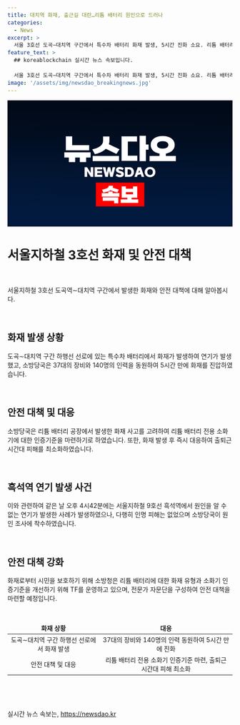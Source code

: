 ```yaml
---
title: 대치역 화재, 출근길 대란…리튬 배터리 원인으로 드러나
categories:
  - News
excerpt: >
  서울 3호선 도곡∼대치역 구간에서 특수차 배터리 화재 발생, 5시간 진화 소요. 리튬 배터리 화재 사고를 고려해 인증기준 마련 중. 화재로 인명피해 없었으며, 출퇴근 시간대 불편을 겪은 시민들은 없는 것으로 확인. TF가 소화기 인증기준 개선을 위해 운영되며, 리튬 배터리와 관련한 안전 대책을 강조 중. 또한, 흑석역에서의 연기 발생 원인도 조사 중.
feature_text: >
  ## koreablockchain 실시간 뉴스 속보입니다.

  서울 3호선 도곡∼대치역 구간에서 특수차 배터리 화재 발생, 5시간 진화 소요. 리튬 배터리 화재 사고를 고려해 인증기준 마련 중. 화재로 인명피해 없었으며, 출퇴근 시간대 불편을 겪은 시민들은 없는 것으로 확인. TF가 소화기 인증기준 개선을 위해 운영되며, 리튬 배터리와 관련한 안전 대책을 강조 중. 또한, 흑석역에서의 연기 발생 원인도 조사 중.
image: '/assets/img/newsdao_breakingnews.jpg'
---
```


<p><img src="/assets/img/newsdao_breakingnews.jpg" alt="koreablockchain 속보" /></p>

<h1>서울지하철 3호선 화재 및 안전 대책</h1>

<p data-ke-size="size16">&nbsp;</p>

<p>서울지하철 3호선 도곡역∼대치역 구간에서 발생한 화재와 안전 대책에 대해 알아봅시다.</p>

<p data-ke-size="size16">&nbsp;</p>

<h2 data-ke-size="size26">화재 발생 상황</h2>

<p data-ke-size="size16">도곡∼대치역 구간 하행선 선로에 있는 특수차 배터리에서 화재가 발생하여 연기가 발생했고, 소방당국은 37대의 장비와 140명의 인력을 동원하여 5시간 만에 화재를 진압하였습니다.</p>

<p data-ke-size="size16">&nbsp;</p>

<h2 data-ke-size="size26">안전 대책 및 대응</h2>

<p data-ke-size="size16">소방당국은 리튬 배터리 공장에서 발생한 화재 사고를 고려하여 리튬 배터리 전용 소화기에 대한 인증기준을 마련하기로 하였습니다. 또한, 화재 발생 후 즉시 대응하여 출퇴근 시간대 피해를 최소화하였습니다.</p>

<p data-ke-size="size16">&nbsp;</p>

<h2 data-ke-size="size26">흑석역 연기 발생 사건</h2>

<p data-ke-size="size16">이와 관련하여 같은 날 오후 4시42분에는 서울지하철 9호선 흑석역에서 원인을 알 수 없는 연기가 발생한 사례가 발생하였으나, 다행히 인명 피해는 없었으며 소방당국이 원인 조사에 착수하였습니다.</p>

<p data-ke-size="size16">&nbsp;</p>

<h2 data-ke-size="size26">안전 대책 강화</h2>

<p data-ke-size="size16">화재로부터 시민을 보호하기 위해 소방청은 리튬 배터리에 대한 화재 유형과 소화기 인증기준을 개선하기 위해 TF를 운영하고 있으며, 전문가 자문단을 구성하여 안전 대책을 마련할 예정입니다.</p>

<p data-ke-size="size16">&nbsp;</p>

<table>
    <thead>
        <tr>
            <td style="text-align: center; height: 17px;"><b>화재 상황</b></td>
            <td style="text-align: center; height: 17px;"><b>대응</b></td>
        </tr>
    </thead>
    <tbody>
        <tr>
            <td style="text-align: center; height: 17px;">도곡∼대치역 구간 하행선 선로에서 화재 발생</td>
            <td style="text-align: center; height: 17px;">37대의 장비와 140명의 인력 동원하여 5시간 만에 진화</td>
        </tr>
        <tr>
            <td style="text-align: center; height: 17px;">안전 대책 및 대응</td>
            <td style="text-align: center; height: 17px;">리튬 배터리 전용 소화기 인증기준 마련, 출퇴근 시간대 피해 최소화</td>
        </tr>
    </tbody>
</table>

<p data-ke-size="size16">&nbsp;</p>

<p data-ke-size="size16">&nbsp;</p>
실시간 뉴스 속보는, <a href="https://newsdao.kr" rel="dofollow">https://newsdao.kr</a>


